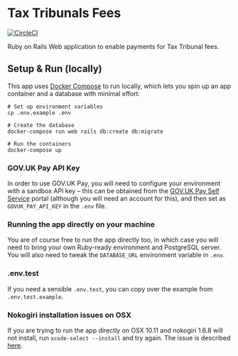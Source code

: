 # Tax Tribunals Fees

[![CircleCI](https://circleci.com/gh/ministryofjustice/tax-tribunals-fees.svg?style=svg&circle-token=53059f2bf1c3a736853b21bdb4ab3df9baf2dd2b)](https://circleci.com/gh/ministryofjustice/tax-tribunals-fees)

Ruby on Rails Web application to enable payments for Tax Tribunal fees.

## Setup & Run (locally)

This app uses [Docker Compose](https://docs.docker.com/compose/) to run locally, which lets you spin up an app container and a database with minimal effort:

```
# Set up environment variables
cp .env.example .env

# Create the database
docker-compose run web rails db:create db:migrate

# Run the containers
docker-compose up
```

### GOV.UK Pay API Key

In order to use GOV.UK Pay, you will need to configure your environment with a sandbox API key – this can be obtained from the [GOV.UK Pay Self Service](https://selfservice.pymnt.uk/) portal (although you will need an account for this), and then set as `GOVUK_PAY_API_KEY` in the `.env` file.

### Running the app directly on your machine

You are of course free to run the app directly too, in which case you will need to bring your own Ruby-ready environment and PostgreSQL server. You will also need to tweak the `DATABASE_URL` environment variable in `.env`.

### .env.test

If you need a sensible `.env.test`, you can copy over the example from
`.env.test.example`.

### Nokogiri installation issues on OSX

If you are trying to run the app directly on OSX 10.11 and nokogiri
1.6.8 will not install, run `xcode-select --install` and try again. The
issue is described [here][1].

[1]: https://github.com/sparklemotion/nokogiri/issues/1445
